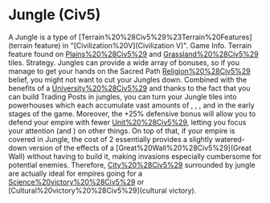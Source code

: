 # Jungle (Civ5)

A Jungle is a type of [Terrain%20%28Civ5%29%23Terrain%20Features](terrain feature) in "[Civilization%20V](Civilization V)".
Game Info.
Terrain feature found on [Plains%20%28Civ5%29](Plains) and [Grassland%20%28Civ5%29](Grassland) tiles.
Strategy.
Jungles can provide a wide array of bonuses, so if you manage to get your hands on the Sacred Path [Religion%20%28Civ5%29](Pantheon) belief, you might not want to cut your Jungles down. Combined with the benefits of a [University%20%28Civ5%29](University) and thanks to the fact that you can build Trading Posts in jungles, you can turn your Jungle tiles into powerhouses which each accumulate vast amounts of , , , and in the early stages of the game. Moreover, the +25% defensive bonus will allow you to defend your empire with fewer [Unit%20%28Civ5%29](units), letting you focus your attention (and ) on other things. On top of that, if your empire is covered in Jungle, the cost of 2 essentially provides a slightly watered-down version of the effects of a [Great%20Wall%20%28Civ5%29](Great Wall) without having to build it, making invasions especially cumbersome for potential enemies. Therefore, [City%20%28Civ5%29](cities) surrounded by jungle are actually ideal for empires going for a [Science%20victory%20%28Civ5%29](scientific) or [Cultural%20victory%20%28Civ5%29](cultural victory).